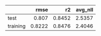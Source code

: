 |          |   rmse |     r2 |   avg_nll |
|:---------|-------:|-------:|----------:|
| test     | 0.807  | 0.8452 |    2.5357 |
| training | 0.8222 | 0.8476 |    2.4046 |